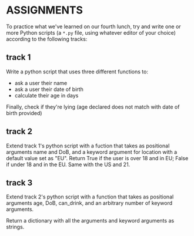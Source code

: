 # ASSIGNMENTS

To practice what we've learned on our fourth lunch, try and write one or more Python scripts (a `*.py` file, using whatever editor of your choice) according to the following tracks:

## track 1

Write a python script that uses three different functions to:
- ask a user their name
- ask a user their date of birth
- calculate their age in days

Finally, check if they're lying (age declared does not match with date of birth provided)

## track 2

Extend track 1's python script with a fuction that takes as positional arguments name and DoB, and a keyword argument for location with a default value set as "EU".
Return True if the user is over 18 and in EU; False if under 18 and in the EU.
Same with the US and 21.

## track 3

Extend track 2's python script with a function that takes as positional arguments age, DoB, can_drink, and an arbitrary number of keyword arguments.

Return a dictionary with all the arguments and keyword arguments as strings.